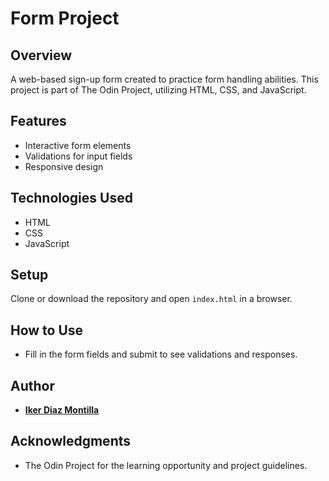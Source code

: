 # Form Project

## Overview
A web-based sign-up form created to practice form handling abilities. This project is part of The Odin Project, utilizing HTML, CSS, and JavaScript.

## Features
- Interactive form elements
- Validations for input fields
- Responsive design

## Technologies Used
- HTML
- CSS
- JavaScript

## Setup
Clone or download the repository and open `index.html` in a browser.

## How to Use
- Fill in the form fields and submit to see validations and responses.

## Author
- [**Iker Diaz Montilla**](https://github.com/Ikerdiazmontilla)

## Acknowledgments
- The Odin Project for the learning opportunity and project guidelines.
